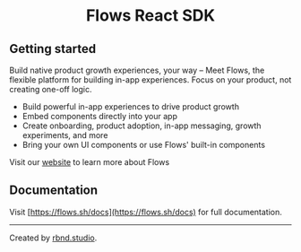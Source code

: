 <h1 align="center">Flows React SDK</h1>

## Getting started

Build native product growth experiences, your way – Meet Flows, the flexible platform for building in-app experiences. Focus on your product, not creating one-off logic.

- Build powerful in-app experiences to drive product growth
- Embed components directly into your app
- Create onboarding, product adoption, in-app messaging, growth experiments, and more
- Bring your own UI components or use Flows' built-in components

Visit our [website](https://flows.sh) to learn more about Flows

## Documentation

Visit [https://flows.sh/docs](https://flows.sh/docs) for full documentation.

---

Created by [rbnd.studio](https://rbnd.studio/).
